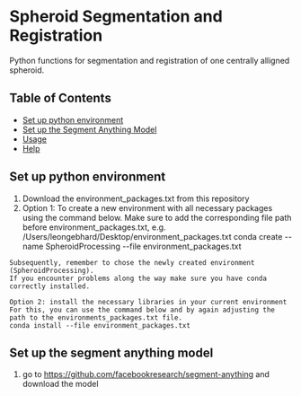 # Spheroid Segmentation and Registration

Python functions for segmentation and registration of one centrally alligned spheroid. 

## Table of Contents
- [Set up python environment](#set-up-python-environment)
- [Set up the Segment Anything Model](#set-up-the-segment-anything-model)
- [Usage](#usage)
- [Help](#help)


## Set up python environment
1. Download the environment_packages.txt from this repository
2.   Option 1: To create a new environment with all necessary packages using the command below. Make sure to add the corresponding file path before environment_packages.txt, e.g.       /Users/leongebhard/Desktop/environment_packages.txt
    conda create --name SpheroidProcessing --file environment_packages.txt

    Subsequently, remember to chose the newly created environment (SpheroidProcessing).
    If you encounter problems along the way make sure you have conda correctly installed.
  
    Option 2: install the necessary libraries in your current environment
    For this, you can use the command below and by again adjusting the path to the environments_packages.txt file.
    conda install --file environment_packages.txt


## Set up the segment anything model
1. go to https://github.com/facebookresearch/segment-anything and download the model

  



